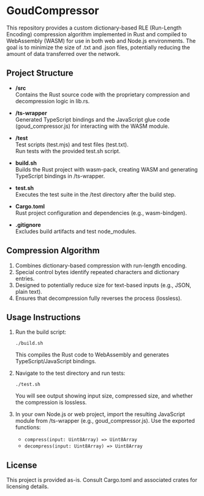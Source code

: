 # GoudCompressor

This repository provides a custom dictionary-based RLE (Run-Length Encoding) compression algorithm implemented in Rust and compiled to WebAssembly (WASM) for use in both web and Node.js environments. The goal is to minimize the size of .txt and .json files, potentially reducing the amount of data transferred over the network.

## Project Structure

- **/src**  
  Contains the Rust source code with the proprietary compression and decompression logic in lib.rs.

- **/ts-wrapper**  
  Generated TypeScript bindings and the JavaScript glue code (goud_compressor.js) for interacting with the WASM module.

- **/test**  
  Test scripts (test.mjs) and test files (test.txt).  
  Run tests with the provided test.sh script.

- **build.sh**  
  Builds the Rust project with wasm-pack, creating WASM and generating TypeScript bindings in /ts-wrapper.

- **test.sh**  
  Executes the test suite in the /test directory after the build step.

- **Cargo.toml**  
  Rust project configuration and dependencies (e.g., wasm-bindgen).

- **.gitignore**  
  Excludes build artifacts and test node_modules.

## Compression Algorithm

1. Combines dictionary-based compression with run-length encoding.  
2. Special control bytes identify repeated characters and dictionary entries.  
3. Designed to potentially reduce size for text-based inputs (e.g., JSON, plain text).  
4. Ensures that decompression fully reverses the process (lossless).

## Usage Instructions

1. Run the build script:  
   ```
   ./build.sh
   ```
   This compiles the Rust code to WebAssembly and generates TypeScript/JavaScript bindings.

2. Navigate to the test directory and run tests:  
   ```
   ./test.sh
   ```
   You will see output showing input size, compressed size, and whether the compression is lossless.

3. In your own Node.js or web project, import the resulting JavaScript module from /ts-wrapper (e.g., goud_compressor.js). Use the exported functions:
   - `compress(input: Uint8Array) => Uint8Array`
   - `decompress(input: Uint8Array) => Uint8Array`

## License

This project is provided as-is. Consult Cargo.toml and associated crates for licensing details.
